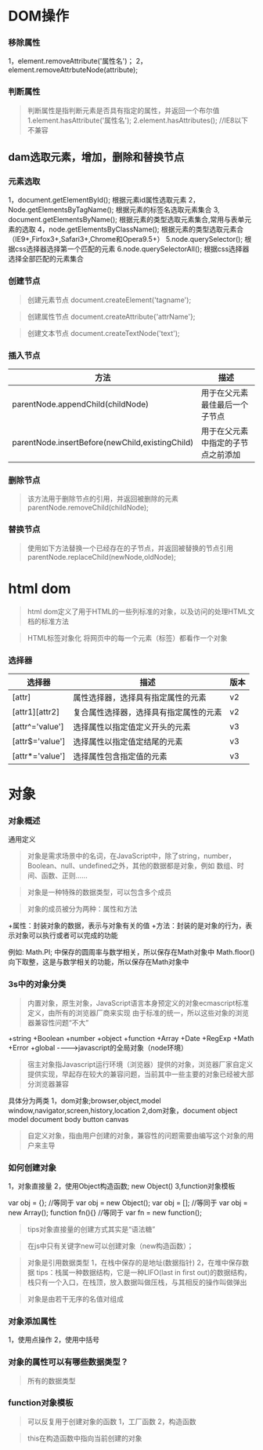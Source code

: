 # DOM操作

### 移除属性
1，element.removeAttribute('属性名')；
2，element.removeAttrbuteNode(attribute);

### 判断属性
> 判断属性是指判断元素是否具有指定的属性，并返回一个布尔值
1.element.hasAttribute('属性名');
2.element.hasAttributes(); //IE8以下不兼容

## dam选取元素，增加，删除和替换节点

### 元素选取
1，document.getElementById(); 根据元素id属性选取元素
2，Node.getElementsByTagName(); 根据元素的标签名选取元素集合
3, document.getElementsByName(); 根据元素的类型选取元素集合,常用与表单元素的选取
4，node.getElementsByClassName(); 根据元素的类型选取元素合（IE9+,Firfox3+,Safari3+,Chrome和Opera9.5+）
5.node.querySelector(); 根据css选择器选择第一个匹配的元素
6.node.querySelectorAll(); 根据css选择器选择全部匹配的元素集合
### 创建节点
> 创建元素节点
document.createElement('tagname');

> 创建属性节点
document.createAttribute{'attrName'};

> 创建文本节点
document.createTextNode('text');

### 插入节点
方法|描述
---|---
parentNode.appendChild(childNode)|用于在父元素最佳最后一个子节点
parentNode.insertBefore(newChild,existingChild)|用于在父元素中指定的子节点之前添加

### 删除节点
> 该方法用于删除节点的引用，并返回被删除的元素
parentNode.removeChild(childNode);

### 替换节点
> 使用如下方法替换一个已经存在的子节点，并返回被替换的节点引用
parentNode.replaceChild(newNode,oldNode);

# html dom
> html dom定义了用于HTML的一些列标准的对象，以及访问的处理HTML文档的标准方法

> HTML标签对象化
将网页中的每一个元素（标签）都看作一个对象

### 选择器
选择器|描述|版本
----|--|----
[attr]|属性选择器，选择具有指定属性的元素|v2
[attr1][attr2]|复合属性选择器，选择具有指定属性的元素|v2
[attr^='value']|选择属性以指定值定义开头的元素|v3
[attr$='value']|选择属性以指定值定结尾的元素|v3
[attr*='value']|选择属性包含指定值的元素|v3

# 对象

### 对象概述

通用定义
> 对象是需求场景中的名词，在JavaScript中，除了string，number，Boolean、null、undefined之外，其他的数据都是对象，例如 数组、时间、函数、正则……

> 对象是一种特殊的数据类型，可以包含多个成员

> 对象的成员被分为两种：属性和方法

+属性：封装对象的数据，表示与对象有关的值
+方法：封装的是对象的行为，表示对象可以执行或者可以完成的功能

例如:
Math.PI; 中保存的圆周率与数学相关，所以保存在Math对象中
Math.floor() 向下取整，这是与数学相关的功能，所以保存在Math对象中

### 3s中的对象分类
> 内置对象，原生对象，JavaScript语言本身预定义的对象ecmascript标准定义，由所有的浏览器厂商来实现
> 由于标准的统一，所以这些对象的浏览器兼容性问题“不大”

+string
+Boolean
+number
+object
+function
+Array
+Date
+RegExp
+Math
+Error
+global         ---->javascript的全局对象（node环境）

> 宿主对象指Javascript运行环境（浏览器）提供的对象，浏览器厂家自定义提供实现，早起存在较大的兼容问题，当前其中一些主要的对象已经被大部分浏览器兼容

具体分为两类
1，dom对象;browser,object,model
window,navigator,screen,history,location
2,dom对象，document object model
document body button canvas

> 自定义对象，指由用户创建的对象，兼容性的问题需要由编写这个对象的用户来主导

### 如何创建对象
1，对象直接量
2，使用Object构造函数; new Object()
3,function对象模板

var obj = {}; //等同于 var obj = new Object();
var obj = []; //等同于 var obj = new Array();
function fn(){} //等同于 var fn = new function();
> tips对象直接量的创建方式其实是“语法糖”

> 在js中只有关键字new可以创建对象（new构造函数）；

> 对象是引用数据类型
1，在栈中保存的是地址(数据指针)
2，在堆中保存数据
tips：栈属一种数据结构，它是一种LIFO(last in first out)的数据结构，栈只有一个入口，在栈顶，放入数据叫做压栈，与其相反的操作叫做弹出

> 对象是由若干无序的名值对组成


### 对象添加属性
1，使用点操作
2，使用中括号

### 对象的属性可以有哪些数据类型？
> 所有的数据类型

### function对象模板
> 可以反复用于创建对象的函数
1，工厂函数
2，构造函数

> this在构造函数中指向当前创建的对象